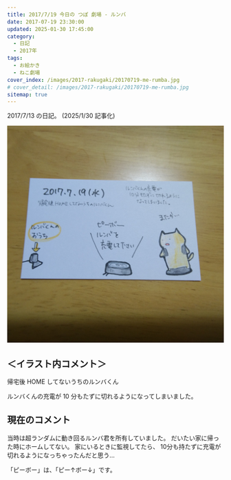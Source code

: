 ```yaml
---
title: 2017/7/19 今日の つぽ 劇場 - ルンバ
date: 2017-07-19 23:30:00
updated: 2025-01-30 17:45:00
category:
  - 日記
  - 2017年
tags:
  - お絵かき
  - ねこ劇場
cover_index: /images/2017-rakugaki/20170719-me-rumba.jpg
# cover_detail: /images/2017-rakugaki/20170719-me-rumba.jpg
sitemap: true
---
```


2017/7/13 の日記。 (2025/1/30 記事化)

![](/images/2017-rakugaki/20170719-me-rumba.jpg)

＜イラスト内コメント＞
---
帰宅後 HOME してないうちのルンバくん

ルンバくんの充電が 10 分もたずに切れるようになってしまいました。


現在のコメント
---
当時は超ランダムに動き回るルンバ君を所有していました。
だいたい家に帰った時にホームしてない。
家にいるときに監視してたら、 10分も持たずに充電が切れるようになっちゃったんだと思う…

「ピーボー」は、「ピー↑ボー↓」です。
